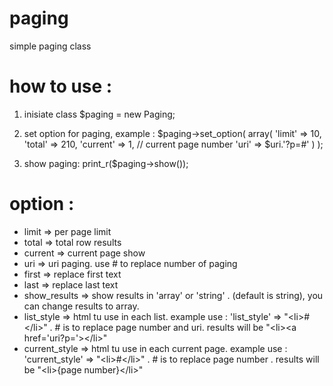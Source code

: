 paging
======

simple paging class

how to use :
============

1. inisiate class 
$paging = new Paging;

2. set option for paging, example :
$paging->set_option( array(
		'limit' => 10,
		'total' => 210, 
		'current' => 1, // current page number
		'uri'	=> $uri.'?p=#'
	)
);

3. show paging:
print_r($paging->show());


option :
=====================
- limit         => per page limit
- total         => total row results
- current       => current page show
- uri           => uri paging. use # to replace number of paging
- first         => replace first text
- last          => replace last text
- show_results  => show results in 'array' or 'string' . (default is string), you can change results to array. 
- list\_style    => html tu use in each list. example use : 'list_style' => "\<li>#\</li>" . # is to replace page number and uri. results will be "\<li>\<a href='uri?p='>\</li>"
- current\_style => html tu use in each current page. example use : 'current_style' => "\<li>#\</li>" . # is to replace page number . results will be "\<li>{page number}\</li>"



